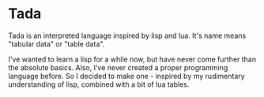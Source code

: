 # Tada

Tada is an interpreted language inspired by lisp and lua. It's name means
"tabular data" or "table data".

I've wanted to learn a lisp for a while now, but have never come further than
the absolute basics. Also, I've never created a proper programming language
before. So I decided to make one - inspired by my rudimentary understanding of
lisp, combined with a bit of lua tables.
